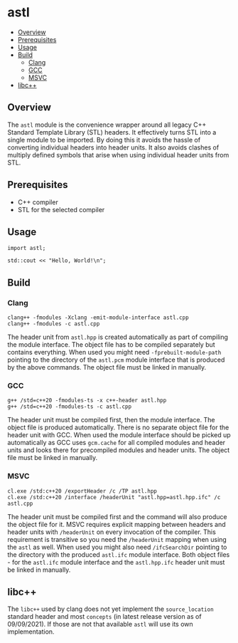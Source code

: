 # astl

-   [Overview](#overview)
-   [Prerequisites](#prerequisites)
-   [Usage](#usage)
-   [Build](#build)
    -   [Clang](#clang)
    -   [GCC](#gcc)
    -   [MSVC](#msvc)
-   [libc++](#libc)

## Overview

The `astl` module is the convenience wrapper around all legacy C++ Standard Template Library (STL) headers. It effectively turns STL into a single module to be imported. By doing this it avoids the hassle of converting individual headers into header units. It also avoids clashes of multiply defined symbols that arise when using individual header units from STL.

## Prerequisites

-   C++ compiler
-   STL for the selected compiler

## Usage

```
import astl;

std::cout << "Hello, World!\n";
```

## Build

### Clang

```
clang++ -fmodules -Xclang -emit-module-interface astl.cpp
clang++ -fmodules -c astl.cpp
```

The header unit from `astl.hpp` is created automatically as part of compiling the module interface. The object file has to be compiled separately but contains everything. When used you might need `-fprebuilt-module-path` pointing to the directory of the `astl.pcm` module interface that is produced by the above commands. The object file must be linked in manually.

### GCC

```
g++ /std=c++20 -fmodules-ts -x c++-header astl.hpp
g++ /std=c++20 -fmodules-ts -c astl.cpp
```

The header unit must be compiled first, then the module interface. The object file is produced automatically. There is no separate object file for the header unit with GCC. When used the module interface should be picked up automatically as GCC uses `gcm.cache` for all compiled modules and header units and looks there for precompiled modules and header units. The object file must be linked in manually.

### MSVC

```
cl.exe /std:c++20 /exportHeader /c /TP astl.hpp
cl.exe /std:c++20 /interface /headerUnit "astl.hpp=astl.hpp.ifc" /c astl.cpp
```

The header unit must be compiled first and the command will also produce the object file for it. MSVC requires explicit mapping between headers and header units with `/headerUnit` on every invocation of the compiler. This requirement is transitive so you need the `/headerUnit` mapping when using the `astl` as well. When used you might also need `/ifcSearchDir` pointing to the directory with the produced `astl.ifc` module interface. Both object files - for the `astl.ifc` module interface and the `astl.hpp.ifc` header unit must be linked in manually.

## libc++

The `libc++` used by clang does not yet implement the `source_location` standard header and most `concepts` (in latest release version as of 09/09/2021). If those are not that available `astl` will use its own implementation.
